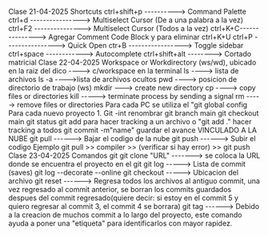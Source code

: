 Clase 21-04-2025
    Shortcuts
    ctrl+shift+p ----------> Command Palette
    ctrl+d ----------------> Multiselect Cursor (De a una palabra a la vez)
    ctrl+F2 ---------------> Multiselect Cursor (Todos a la vez)
    ctrl+K+C---------------> Agregar Comment Code Block y para eliminar ctrl+K+U
        <!-- Hola como estas -->
    ctrl+P ----------------> Quick Open
    ctr+B -----------------> Toggle sidebar
    ctrl+space ------------> Autocomplete
    ctrl+shift+alt --------> Cortado matricial 
Clase  22-04-2025
    Workspace or Workdirectory (ws/wd), ubicado en la raiz del dico ----> c/workspace
    <!-- LINUX COMMAND --> en la terminal
    ls ----> lista de archivos
    ls -a ---->lista de archivos ocultos
    pwd ----> posicion de directorio de trabajo (ws)
    mkdir ---> create new directory
    cp ----> copy files or directories
    kill -----> terminate process by sending a signal
    rm -----> remove files or directories 
    <!-- GIT -->
    Para cada PC se utiliza el "git global config
    Para cada nuevo proyecto
        1. Git -int renombrar
        git branch main
        git checkout main
        git status 
        git add para hacer tracking a un archivo o "git add ." hacer tracking a todos
        git commit -m"name" guardar el avance
        VINCULADO A LA NUBE
        git pull ------> Bajar el codigo de la nube
        git push ------> Subir el codigo
            Ejemplo
            git pull >> compiler >> (verificar si hay error) >> git push
Clase 23-04-2025
    Comandos git
        git clone "URL" -------> se coloca la URL donde se encuentra el proyecto en el git
        git log -----> Lista de commit (saves)
            git log --decorate --online
        git checkout -----> Ubicacion del archivo
        git reset ------> Regresa todos los archivos al antiguo commit, una vez regresado al commit anterior, se borran los commits guardados despues del commit regresado(quiere decir:  si estoy en el commit 5 y quiero regresar al commit 3, el commit 4 se borrara)
        git tag ------> Debido a la creacion de muchos commit a lo largo del proyecto, este comando ayuda a poner una "etiqueta" para identificarlos con mayor rapidez.
            